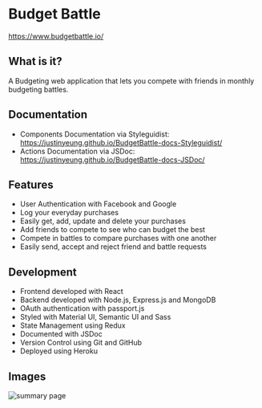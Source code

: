 # Budget Battle

https://www.budgetbattle.io/

## What is it?

A Budgeting web application that lets you compete with friends in monthly budgeting battles.

## Documentation

- Components Documentation via Styleguidist: https://justinyeung.github.io/BudgetBattle-docs-Styleguidist/
- Actions Documentation via JSDoc: https://justinyeung.github.io/BudgetBattle-docs-JSDoc/

## Features

- User Authentication with Facebook and Google
- Log your everyday purchases
- Easily get, add, update and delete your purchases
- Add friends to compete to see who can budget the best
- Compete in battles to compare purchases with one another
- Easily send, accept and reject friend and battle requests

## Development

- Frontend developed with React
- Backend developed with Node.js, Express.js and MongoDB
- OAuth authentication with passport.js
- Styled with Material UI, Semantic UI and Sass
- State Management using Redux
- Documented with JSDoc
- Version Control using Git and GitHub
- Deployed using Heroku

## Images

![summary page](https://i.imgur.com/e2uaGT4.png)
